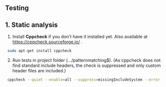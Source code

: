  ## Testing
 
 ## 1. Static analysis

1. Install **Cppcheck** if you don't have it installed yet. Also available at https://cppcheck.sourceforge.io/ .

```bash
 sudo apt-get install cppcheck
```

2. Run tests in project folder (.../patternmatching$). (As cppcheck does not find standard include headers, the check is suppressed and only custom header files are included.)

```bash
 cppcheck --quiet --enable=all --suppress=missingIncludeSystem --error-exitcode=1 main.cpp
```
